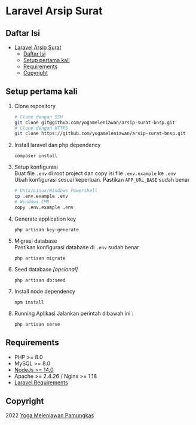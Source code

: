 # Laravel Arsip Surat

## Daftar Isi
- [Laravel Arsip Surat](#laravel-arsip-surat)
  - [Daftar Isi](#daftar-isi)
  - [Setup pertama kali](#setup-pertama-kali)
  - [Requirements](#requirements)
  - [Copyright](#copyright)


## Setup pertama kali
1. Clone repository
	```bash
	# Clone dengan SSH
	git clone git@github.com/yogameleniawan/arsip-surat-bnsp.git
	# Clone dengan HTTPS
	git clone https://github.com/yogameleniawan/arsip-surat-bnsp.git
	```
2. Install laravel dan php dependency
	```
	composer install
	```
3. Setup konfigurasi  
Buat file `.env` di root project dan copy isi file `.env.example` ke `.env`  
Ubah konfigurasi sesuai keperluan. Pastikan `APP_URL_BASE` sudah benar
	```bash
	# Unix/Linux/Windows Powershell
	cp .env.example .env
	# Windows CMD
	copy .env.example .env
	```
4. Generate application key
	```
	php artisan key:generate
	```
5. Migrasi database  
Pastikan konfigurasi database di `.env` sudah benar
	```
	php artisan migrate
	```
6. Seed database _[opsional]_
	```
	php artisan db:seed
	```
7. Install node dependency
	```
	npm install
	```
8. Running Aplikasi
    Jalankan perintah dibawah ini :
    ```
	php artisan serve
    ```
    
## Requirements
- PHP >= 8.0
- MySQL >= 8.0
- [NodeJs >= 14.0](https://nodejs.org/en/download/)
- Apache >= 2.4.26 / Nginx >= 1.18
- [Laravel Requirements](https://laravel.com/docs/8.x/installation)

## Copyright
2022 [Yoga Meleniawan Pamungkas](https://www.linked.in/id/yogameleniawan)
